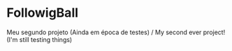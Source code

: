 # FollowigBall
Meu segundo projeto (Ainda em época de testes) / My second ever project! (I'm still testing things)
